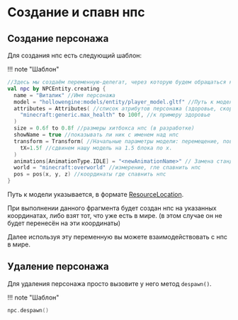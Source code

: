 # Создание и спавн нпс


## Создание персонажа

Для создания нпс есть следующий шаблон:

!!! note "Шаблон"
  ```kotlin
  //Здесь мы создаём переменную-делегат, через которую будем обращаться к нашему персонажу. Сам нпс будет заспавлен сразу же как будет вызван этот участок кода.
  val npc by NPCEntity.creating {
    name = "Виталик" //Имя персонажа
    model = "hollowengine:models/entity/player_model.gltf" //Путь к модели персонажа
    attributes = Attributes( //список атрибутов персонажа (здоровье, скорость и т.п.) - всё как в команде /attribute
      "minecraft:generic.max_health" to 100f, //к примеру здоровье
    )
    size = 0.6f to 0.8f //размеры хитбокса нпс (в разработке)
    showName = true //показывать ли ник с именем над нпс
    transform = Transform( //Начальные параметры модели: перемещение, поворот и масштаб
      tX=1.5f //сдвинем нашу модель на 1.5 блока по x.
    )
    animations[AnimationType.IDLE] = "<newAnimationName>" // Замена стандартной анимации на свою (по умолчанию движок сам определяет стандартные анимации)
    world = "minecraft:overworld" //измерение, гле спавнить нпс
    pos = pos(x, y, z) //координаты где спавнить нпс
  }
  ```

Путь к модели указывается, в формате [ResourceLocation](../../../../features/resources).

При выполнении данного фрагмента будет создан нпс на указанных координатах, либо взят тот, что уже есть в мире. (в этом случае он не будет перенесён на эти координаты)

Далее используя эту переменную вы можете взаимодействовать с нпс в мире.

## Удаление персонажа

Для удаления персонажа просто вызовите у него метод `despawn()`.

!!! note "Шаблон"
  ```kts
  npc.despawn()
  ```
